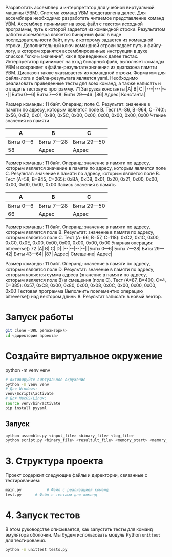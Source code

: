 Разработать ассемблер и интерпретатор для учебной виртуальной машины
(УВМ). Система команд УВМ представлена далее.
Для ассемблера необходимо разработать читаемое представление команд
УВМ. Ассемблер принимает на вход файл с текстом исходной программы, путь к
которой задается из командной строки. Результатом работы ассемблера является
бинарный файл в виде последовательности байт, путь к которому задается из
командной строки. Дополнительный ключ командной строки задает путь к файлу-
логу, в котором хранятся ассемблированные инструкции в духе списков
“ключ=значение”, как в приведенных далее тестах.
Интерпретатор принимает на вход бинарный файл, выполняет команды УВМ
и сохраняет в файле-результате значения из диапазона памяти УВМ. Диапазон
также указывается из командной строки.
Форматом для файла-лога и файла-результата является yaml.
Необходимо реализовать приведенные тесты для всех команд, а также
написать и отладить тестовую программу.
71
Загрузка константы
|A| B| C|
|---|---|---|
|Биты 0—6| Биты 7—28| Биты 29—46|
|86| Адрес| Константа|

Размер команды: 11 байт. Операнд: поле C. Результат: значение в памяти по
адресу, которым является поле B.
Тест (A=86, B=964, C=740):
0x56, 0xE2, 0x01, 0x80, 0x5C, 0x00, 0x00, 0x00, 0x00, 0x00, 0x00
Чтение значения из памяти

|A| B| C|
|--|---|---|
|Биты 0—6| Биты 7—28| Биты 29—50|
|58| Адрес| Адрес|

Размер команды: 11 байт. Операнд: значение в памяти по адресу, которым
является значение в памяти по адресу, которым является поле C. Результат:
значение в памяти по адресу, которым является поле B.
Тест (A=58, B=945, C=265):
0xBA, 0xD8, 0x01, 0x20, 0x21, 0x00, 0x00, 0x00, 0x00, 0x00, 0x00
Запись значения в память

|A| B| C|
|--|--|--|
|Биты 0—6| Биты 7—28| Биты 29—50|
|66| Адрес| Адрес|

Размер команды: 11 байт. Операнд: значение в памяти по адресу, которым
является поле B. Результат: значение в памяти по адресу, которым является поле
C.
Тест (A=66, B=57, C=118):
0xC2, 0x1C, 0x00, 0xC0, 0x0E, 0x00, 0x00, 0x00, 0x00, 0x00, 0x00
Унарная операция: bitreverse()
72
|A| B| C| D|
|--|--|--|--|
|Биты 0—6| Биты 7—28| Биты 29—42| Биты 43—64|
|87| Адрес| Смещение| Адрес|

Размер команды: 11 байт. Операнд: значение в памяти по адресу, которым
является поле D. Результат: значение в памяти по адресу, которым является сумма
адреса (значение в памяти по адресу, которым является поле B) и смещения (поле
C).
Тест (A=87, B=400, C=4, D=385):
0x57, 0xC8, 0x00, 0x80, 0x00, 0x08, 0x0C, 0x00, 0x00, 0x00, 0x00
Тестовая программа
Выполнить поэлементно операцию bitreverse() над вектором длины 8.
Результат записать в новый вектор.

# Запуск работы
```bash
git clone <URL репозитория>
cd <директория проекта>
```

# Создайте виртуальное окружение
python -m venv venv

```bash
# Активируйте виртуальное окружение
python -m venv venv
# Для Windows:
venv\Scripts\activate
# Для MacOS/Linux:
source venv/bin/activate
pip install pyyaml
```

## Запуск
```bash
python assemble.py <input_file> <binary_file> <log_file>
python script.py <binary_file> <resultult_file> <memory_start> <memory_end>
```

# 3. Структура проекта
Проект содержит следующие файлы и директории, связанные с тестированием:
```bash
main.py           # Файл с реализацией команд
test.py      # Файл с тестами для команд
```

# 4. Запуск тестов
В этом руководстве описывается, как запустить тесты для команд эмулятора оболочки. Мы будем использовать модуль Python `unittest` для тестирования.
```bash
python -m unittest tests.py
```
